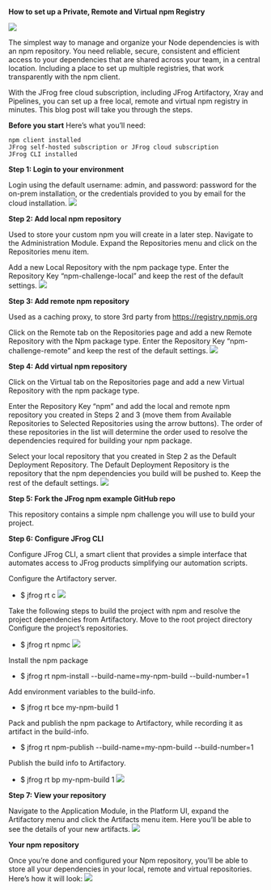**How to set up a Private, Remote and Virtual npm Registry**

![](image/screenshot1.png)

The simplest way to manage and organize your Node dependencies is with an npm repository. You need reliable, secure, consistent and efficient access to your dependencies that are shared across your team, in a central location. Including a place to set up multiple registries, that work transparently with the npm client.

With the JFrog free cloud subscription, including JFrog Artifactory, Xray and Pipelines, you can set up a free local, remote and virtual npm registry in minutes. This blog post will take you through the steps.

**Before you start**
Here’s what you’ll need:

    npm client installed
    JFrog self-hosted subscription or JFrog cloud subscription
    JFrog CLI installed
**Step 1: Login to your environment**

Login using the default username: admin, and password: password for the on-prem installation, or the credentials provided to you by email for the cloud installation.
![](image/screenshot2.webp)

**Step 2: Add local npm repository**

Used to store your custom npm you will create in a later step. Navigate to the Administration Module. Expand the Repositories menu and click on the Repositories menu item.

Add a new Local Repository with the npm package type. Enter the Repository Key “npm-challenge-local” and keep the rest of the default settings.
![](image/screenshot3.png)

**Step 3: Add remote npm repository**

Used as a caching proxy, to store 3rd party from https://registry.npmjs.org

Click on the Remote tab on the Repositories page and add a new Remote Repository with the Npm package type. Enter the Repository Key “npm-challenge-remote” and keep the rest of the default settings.
![](image/screenshot4.png)

**Step 4: Add virtual npm repository**

Click on the Virtual tab on the Repositories page and add a new Virtual Repository with the npm package type.

Enter the Repository Key “npm” and add the local and remote npm repository you created in Steps 2 and 3 (move them from Available Repositories to Selected Repositories using the arrow buttons). The order of these repositories in the list will determine the order used to resolve the dependencies required for building your npm package.

Select your local repository that you created in Step 2 as the Default Deployment Repository. The Default Deployment Repository is the repository that the npm dependencies you build will be pushed to. Keep the rest of the default settings.
![](image/screenshot5.webp)

**Step 5: Fork the JFrog npm example GitHub repo**

This repository contains a simple npm challenge you will use to build your project.

**Step 6: Configure JFrog CLI**

Configure JFrog CLI, a smart client that provides a simple interface that automates access to JFrog products simplifying our automation scripts.

Configure the Artifactory server.
-   $ jfrog rt c
![](image/screenshot6.png)

Take the following steps to build the project with npm and resolve the project dependencies from Artifactory.
Move to the root project directory
Configure the project’s repositories.
-   $ jfrog rt npmc
![](image/screenshot7.webp)

Install the npm package
-   $ jfrog rt npm-install --build-name=my-npm-build --build-number=1

Add environment variables to the build-info.
-   $ jfrog rt bce my-npm-build 1

Pack and publish the npm package to Artifactory, while recording it as artifact in the build-info.
-   $ jfrog rt npm-publish --build-name=my-npm-build --build-number=1

Publish the build info to Artifactory.
-   $ jfrog rt bp my-npm-build 1
![](image/screenshot8.webp)

**Step 7: View your repository**

Navigate to the Application Module, in the Platform UI, expand the Artifactory menu and click the Artifacts menu item. Here you’ll be able to see the details of your new artifacts.
![](image/screenshot9.png)

**Your npm repository**

Once you’re done and configured your Npm repository, you’ll be able to store all your dependencies in your local, remote and virtual repositories. Here’s how it will look:
![](image/screenshot10.webp)

